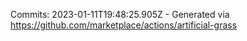 Commits: 2023-01-11T19:48:25.905Z - Generated via https://github.com/marketplace/actions/artificial-grass
<br>
